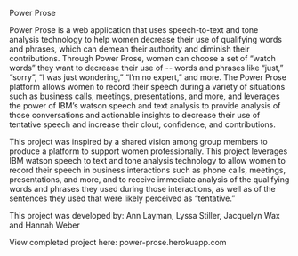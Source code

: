 Power Prose


Power Prose is a web application that uses speech-to-text and tone analysis technology to help women decrease their use of qualifying words and phrases, which can demean their authority and diminish their contributions. Through Power Prose, women can choose a set of “watch words” they want to decrease their use of -- words and phrases like “just,” “sorry”, “I was just wondering,” “I’m no expert,” and more. The Power Prose platform allows women to record their speech during a variety of situations such as business calls, meetings, presentations, and more, and leverages the power of IBM’s watson speech and text analysis to provide analysis of those conversations and actionable insights to decrease their use of tentative speech and increase their clout, confidence, and contributions.

This project was inspired by a shared vision among group members to produce a platform to support women professionally.
This project leverages IBM watson speech to text and tone analysis technology to allow women to record their speech in business interactions such as phone calls, meetings, presentations, and more, and to receive immediate analysis of the qualifying words and phrases they used during those interactions, as well as of the sentences they used that were likely perceived as “tentative.”


This project was developed by:
Ann Layman, Lyssa Stiller, Jacquelyn Wax and Hannah Weber

View completed project here: power-prose.herokuapp.com
